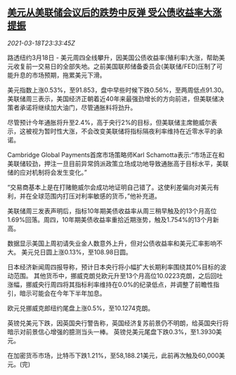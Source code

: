 <!--1616111795000-->
[美元从美联储会议后的跌势中反弹 受公债收益率大涨提振](https://cn.reuters.com/article/global-fx-market-bond-market-0319-idCNKBS2BA2YS)
------

<div><i>2021-03-18T23:33:45Z</i></div><p>路透纽约3月18日 - 美元周四全线攀升，因美国公债收益率(殖利率)大涨，帮助美元收复前一交易日的全部失地。之前美国联邦储备委员会(美联储/FED)压制了可能升息的市场预期，拖累美元下滑。</p><p>美元指数上涨0.53%，至91.853，盘中早些时候下跌0.56%，至两周低点91.30。 美联储周三表示，美国经济正朝着近40年来最强劲增长的方向前进，但美联储决策者承诺将继续加大油门，尽管通胀料将劲升。</p><p>尽管预计今年通胀将升至2.4%，高于央行2%的目标，但美联储主席鲍威尔表示，这被视为暂时性大涨，不会改变美联储将指标隔夜利率维持在近零水平的承诺。</p><p>Cambridge Global Payments首席市场策略师Karl Schamotta表示:“市场正在和美联储较劲，押注一旦目前异常鸽派政策立场成功地导致通胀高于目标水平，美联储的应对机制将会发生变化。”</p><p>“交易商基本上是在打赌鲍威尔会成功地证明自己错了。这使利差偏向对美元有利，并在全球范围内打压对利率敏感的货币，”他补充道。</p><p>美联储周三发表声明后，指标10年期美债收益率从周三稍早触及的13个月高位1.69%回落。周四，10年期美债收益率重拾近期涨势，触及1.754%的13个月新高。</p><p>数据显示美国上周初请失业金人数意外上升，但对公债收益率和美元汇率影响不大。 美元兑日圆上涨0.13%，至108.98日圆。</p><p>日本经济新闻周四报导称，预计日本央行将小幅扩大长期利率围绕其0%目标的波动范围。 其他货币中，挪威克朗兑欧元升至13个月高位10.0223克朗，之后回吐涨幅，挪威央行周四将其指标利率维持在0.0%的纪录低点，并调整了前瞻性指引，暗示可能会在今年下半年加息。</p><p>欧元兑挪威克郎纽约尾盘上涨0.5%，至10.1274克朗。</p><p>英镑兑美元下跌，因英国央行警告称，英国经济复苏前景仍不明朗，给英国央行将暗示对前景信心增强的臆测当头一棒。 英镑兑美元尾盘下跌0.3%，至1.3930美元。</p><p>在加密货币市场，比特币下跌1.21%，至58,188.21美元，此前再次触及60,000美元。(完)</p>
